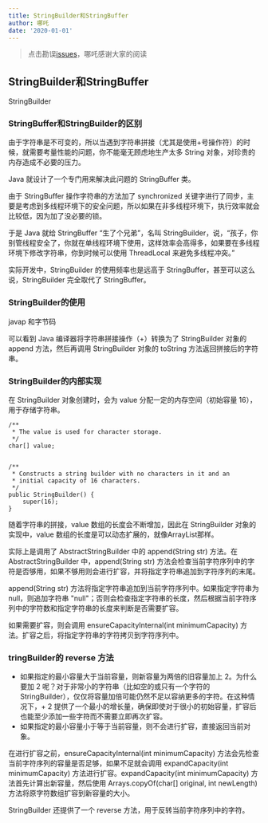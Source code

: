 ```yaml
---
title: StringBuilder和StringBuffer
author: 哪吒
date: '2020-01-01'
---
```


> 点击勘误[issues](https://github.com/webVueBlog/JavaPlusDoc/issues)，哪吒感谢大家的阅读

## StringBuilder和StringBuffer

StringBuilder

### StringBuffer和StringBuilder的区别

由于字符串是不可变的，所以当遇到字符串拼接（尤其是使用+号操作符）的时候，就需要考量性能的问题，你不能毫无顾虑地生产太多 String 对象，对珍贵的内存造成不必要的压力。

Java 就设计了一个专门用来解决此问题的 StringBuffer 类。

由于 StringBuffer 操作字符串的方法加了 synchronized 关键字进行了同步，主要是考虑到多线程环境下的安全问题，所以如果在非多线程环境下，执行效率就会比较低，因为加了没必要的锁。

于是 Java 就给 StringBuffer “生了个兄弟”，名叫 StringBuilder，说，“孩子，你别管线程安全了，你就在单线程环境下使用，这样效率会高得多，如果要在多线程环境下修改字符串，你到时候可以使用 ThreadLocal 来避免多线程冲突。”

实际开发中，StringBuilder 的使用频率也是远高于 StringBuffer，甚至可以这么说，StringBuilder 完全取代了 StringBuffer。

### StringBuilder的使用

javap 和字节码

可以看到 Java 编译器将字符串拼接操作（+）转换为了 StringBuilder 对象的 append 方法，然后再调用 StringBuilder 对象的 toString 方法返回拼接后的字符串。

### StringBuilder的内部实现

在 StringBuilder 对象创建时，会为 value 分配一定的内存空间（初始容量 16），用于存储字符串。

	/**
	 * The value is used for character storage.
	 */
	char[] value;


	/**
	 * Constructs a string builder with no characters in it and an
	 * initial capacity of 16 characters.
	 */
	public StringBuilder() {
		super(16);
	}

随着字符串的拼接，value 数组的长度会不断增加，因此在 StringBuilder 对象的实现中，value 数组的长度是可以动态扩展的，就像ArrayList那样。

实际上是调用了 AbstractStringBuilder 中的 append(String str) 方法。在 AbstractStringBuilder 中，append(String str) 方法会检查当前字符序列中的字符是否够用，如果不够用则会进行扩容，并将指定字符串追加到字符序列的末尾。

append(String str) 方法将指定字符串追加到当前字符序列中。如果指定字符串为 null，则追加字符串 "null"；否则会检查指定字符串的长度，然后根据当前字符序列中的字符数和指定字符串的长度来判断是否需要扩容。

如果需要扩容，则会调用 ensureCapacityInternal(int minimumCapacity) 方法。扩容之后，将指定字符串的字符拷贝到字符序列中。


### tringBuilder的 reverse 方法

- 如果指定的最小容量大于当前容量，则新容量为两倍的旧容量加上 2。为什么要加 2 呢？对于非常小的字符串（比如空的或只有一个字符的 StringBuilder），仅仅将容量加倍可能仍然不足以容纳更多的字符。在这种情况下，+ 2 提供了一个最小的增长量，确保即使对于很小的初始容量，扩容后也能至少添加一些字符而不需要立即再次扩容。
- 如果指定的最小容量小于等于当前容量，则不会进行扩容，直接返回当前对象。

在进行扩容之前，ensureCapacityInternal(int minimumCapacity) 方法会先检查当前字符序列的容量是否足够，如果不足就会调用 expandCapacity(int minimumCapacity) 方法进行扩容。expandCapacity(int minimumCapacity) 方法首先计算出新容量，然后使用 Arrays.copyOf(char[] original, int newLength) 方法将原字符数组扩容到新容量的大小。

StringBuilder 还提供了一个 reverse 方法，用于反转当前字符序列中的字符。







